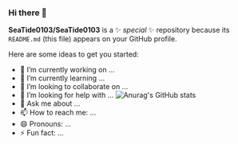 ### Hi there 👋

**SeaTide0103/SeaTide0103** is a ✨ _special_ ✨ repository because its `README.md` (this file) appears on your GitHub profile.

Here are some ideas to get you started:

- 🔭 I’m currently working on ...
- 🌱 I’m currently learning ...
- 👯 I’m looking to collaborate on ...  
- 🤔 I’m looking for help with ...   ![Anurag's GitHub stats](https://github-readme-stats.vercel.app/api?username=SeaTide0103&show_icons=true&theme=radical)
- 💬 Ask me about ...
- 📫 How to reach me: ...
- 😄 Pronouns: ...
- ⚡ Fun fact: ...



